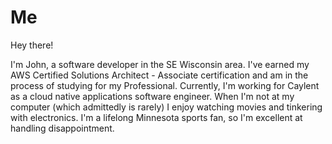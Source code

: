 # Me

Hey there!

I'm John, a software developer in the SE Wisconsin area. I've earned my AWS Certified Solutions Architect -
Associate certification and am in the process of studying for my Professional. Currently, I'm working for Caylent as a cloud native applications software engineer. When I'm not at my computer (which admittedly is rarely) I enjoy watching
movies and tinkering with electronics. I'm a lifelong Minnesota sports fan, so I'm excellent at handling disappointment.
